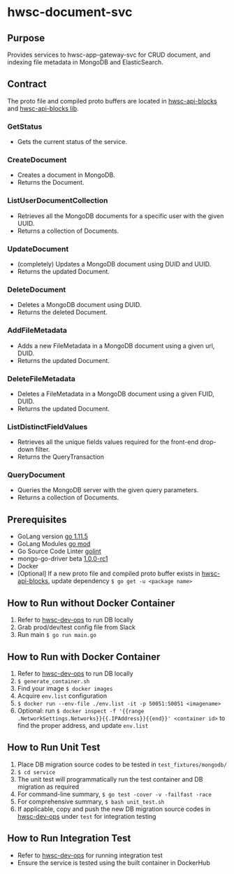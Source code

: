 # hwsc-document-svc

## Purpose
 Provides services to hwsc-app-gateway-svc for CRUD document, and indexing file metadata in MongoDB and ElasticSearch.

## Contract
The proto file and compiled proto buffers are located in [hwsc-api-blocks](https://github.com/hwsc-org/hwsc-api-blocks/tree/master/protobuf/hwsc-document-svc/document) and [hwsc-api-blocks lib](https://github.com/hwsc-org/hwsc-api-blocks/tree/master/protobuf/lib).
### GetStatus
- Gets the current status of the service.
### CreateDocument
- Creates a document in MongoDB.
- Returns the Document.
### ListUserDocumentCollection
- Retrieves all the MongoDB documents for a specific user with the given UUID.
- Returns a collection of Documents.
### UpdateDocument
- (completely) Updates a MongoDB document using DUID and UUID.
- Returns the updated Document.
### DeleteDocument
- Deletes a MongoDB document using DUID.
- Returns the deleted Document.
### AddFileMetadata
- Adds a new FileMetadata in a MongoDB document using a given url, DUID.
- Returns the updated Document.
### DeleteFileMetadata
- Deletes a FileMetadata in a MongoDB document using a given FUID, DUID.
- Returns the updated Document.
### ListDistinctFieldValues
- Retrieves all the unique fields values required for the front-end drop-down filter.
- Returns the QueryTransaction
### QueryDocument
- Queries the MongoDB server with the given query parameters.
- Returns a collection of Documents.

## Prerequisites
- GoLang version [go 1.11.5](https://golang.org/dl/)
- GoLang Modules [go mod](https://github.com/golang/go/wiki/Modules)
- Go Source Code Linter [golint](https://github.com/golang/lint)
- mongo-go-driver beta [1.0.0-rc1](https://github.com/mongodb/mongo-go-driver)
- Docker
- [Optional] If a new proto file and compiled proto buffer exists in [hwsc-api-blocks](https://github.com/hwsc-org/hwsc-api-blocks/tree/master/protobuf/hwsc-document-svc/document), update dependency `$ go get -u <package name>`

## How to Run without Docker Container
1. Refer to [hwsc-dev-ops](https://github.com/hwsc-org/hwsc-dev-ops) to run DB locally
2. Grab prod/dev/test config file from Slack
3. Run main `$ go run main.go`

## How to Run with Docker Container
1. Refer to [hwsc-dev-ops](https://github.com/hwsc-org/hwsc-dev-ops) to run DB locally
2. `$ generate_container.sh`
3. Find your image `$ docker images`
4. Acquire `env.list` configuration
5. `$ docker run --env-file ./env.list -it -p 50051:50051 <imagename>`
6. Optional: run `$ docker inspect -f '{{range .NetworkSettings.Networks}}{{.IPAddress}}{{end}}' <container id>` to find the proper address, and update `env.list`

## How to Run Unit Test
1. Place DB migration source codes to be tested in `test_fixtures/mongodb/`
2. `$ cd service`
3. The unit test will programmatically run the test container and DB migration as required
4. For command-line summary, `$ go test -cover -v -failfast -race`
5. For comprehensive summary, `$ bash unit_test.sh`
6. If applicable, copy and push the new DB migration source codes in [hwsc-dev-ops](https://github.com/hwsc-org/hwsc-dev-ops) under `test` for integration testing

## How to Run Integration Test
- Refer to [hwsc-dev-ops](https://github.com/hwsc-org/hwsc-dev-ops) for running integration test
- Ensure the service is tested using the built container in DockerHub

